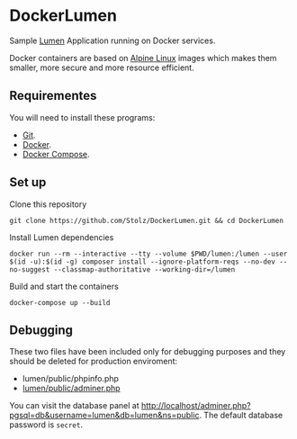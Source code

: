 # DockerLumen

Sample [Lumen](https://lumen.laravel.com/) Application running on Docker services.

Docker containers are based on [Alpine Linux](https://www.alpinelinux.org/about/) images which makes them smaller, more secure and more resource efficient.

## Requirementes

You will need to install these programs:

- [Git](https://git-scm.com/downloads).
- [Docker](https://www.docker.com/get-docker).
- [Docker Compose](https://docs.docker.com/compose/install/).

## Set up

Clone this repository

    git clone https://github.com/Stolz/DockerLumen.git && cd DockerLumen

Install Lumen dependencies

    docker run --rm --interactive --tty --volume $PWD/lumen:/lumen --user $(id -u):$(id -g) composer install --ignore-platform-reqs --no-dev --no-suggest --classmap-authoritative --working-dir=/lumen

Build and start the containers

    docker-compose up --build

## Debugging

These two files have been included only for debugging purposes and they should be deleted for production enviroment:

- lumen/public/phpinfo.php
- [lumen/public/adminer.php](https://www.adminer.org/)

You can visit the database panel at <http://localhost/adminer.php?pgsql=db&username=lumen&db=lumen&ns=public>. The default database password is `secret`.
